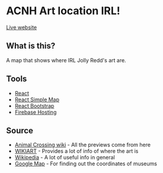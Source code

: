 # ACNH Art location IRL!

[Live website](https://acnh-art-irl.web.app/)

## What is this?

A map that shows where IRL Jolly Redd's art are.

## Tools

- [React](https://reactjs.org/)
- [React Simple Map](https://www.react-simple-maps.io/)
- [React Bootstrap](https://react-bootstrap.github.io/)
- [Firebase Hosting](https://firebase.google.com/)

## Source

- [Animal Crossing wiki](https://animalcrossing.fandom.com/wiki/Animal_Crossing_Wiki) - All the previews come from here
- [WIKIART](https://www.wikiart.org/) - Provides a lot of info of where the art is
- [Wikipedia](https://en.wikipedia.org/wiki/Main_Page) - A lot of useful info in general
- [Google Map](https://www.google.com/maps) - For finding out the coordinates of museums

